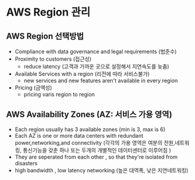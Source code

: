 # AWS Region 관리

## AWS Region 선택방법

- Compliance with data governance and legal requirements (법준수)
- Proximity to customers (접근성)
  - reduce latency (고객과 가까운 곳으로 설정해서 지연속도를 늦춤)
- Available Services with a region (리전에 따라 서비스불가)
  - new services and new features aren't available in every region
- Pricing (금액성)
  - pricing varis region to region

## AWS Availability Zones (AZ: 서비스 가용 영역)

- Each region usually has 3 available zones (min is 3, max is 6)
- Each AZ is one or more data centers with redundant power,networking,and connectivity (각각의 가용 영역은 여분의 전원,네트워킹, 통신기능을 갖춘 하나 또는 두개의 개별적인 데이터센터로 이루어짐 )
- They are seperated from each other , so that they're isolated from disasters
- high bandwidth , low latency networking (높은 대역폭, 낮은 지연네트워킹)
